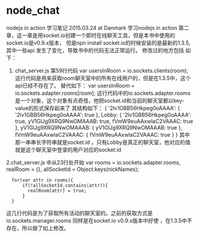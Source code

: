 # node_chat
nodejs in action 学习笔记
2015.03.24 at Danmark
学习nodejs in action 第二章，这一章是用socket.io创建一个即时在线聊天工具，但是本书中使用的socket.io是v0.9.x版本，
但是npn install socket.io的时候安装的是最新的1.3.5,其中一些api 发生了变化，导致书中的代码无法正常运行。
修改过的地方包括 如下：
1. chat_server.js 第59行代码 var usersInRoom = io.sockets.clients(room); 
   这行代码是用来获取room聊天室中的所有在线用户的，但是在1.3.5中，这个api已经不存在了。
   替代如下：
   var usersInRoom = io.sockets.adapter.rooms[room];
   这行代码中的io.sockets.adapter.rooms是一个对象，这个对象有点奇怪，他把socket.id和当前的聊天室都以key-value的形式保存起来了
   其结构如下：
   { '2lv1GBB56Hkpeg0oAAAA': { '2lv1GBB56Hkpeg0oAAAA': true },
  Lobby: 
   { '2lv1GBB56Hkpeg0oAAAA': true,
     yV1GlJg9XRQ9NwOMAAAB: true,
     fVmW9euAAxwlaC2VAAAC: true },
  yV1GlJg9XRQ9NwOMAAAB: { yV1GlJg9XRQ9NwOMAAAB: true },
  fVmW9euAAxwlaC2VAAAC: { fVmW9euAAxwlaC2VAAAC: true } }
  其中那一串串长字符串就是socket.id ，只有Lobby是真正的聊天室，他对应的值就是这个聊天室中登录的用户对应的socket.id

2.chat_server.js 中从23行处开始
      var rooms = io.sockets.adapter.rooms,
          realRoom = {},
          allSocketId = Object.keys(nickNames);

      for(var attr in rooms){
          if(!allSocketId.contains(attr)){
            realRoom[attr] = true;
          }
      }
  这几行代码是为了获取所有活动的聊天室的。之前的获取方式是 io.sockets.manager.rooms 同样是在socket.io v0.9.x版本中好使
  ，在1.3.5中不存在，所以做了如上修改。
  
  
      
